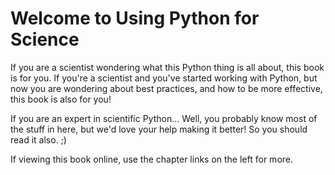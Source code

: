 Welcome to Using Python for Science
===================================

If you are a scientist wondering what this Python thing is all about, this book
is for you. If you're a scientist and you've started working with Python, but
now you are wondering about best practices, and how to be more effective, this
book is also for you!

If you are an expert in scientific Python... Well, you probably know most of
the stuff in here, but we'd love your help making it better! So you should read
it also. ;)

If viewing this book online, use the chapter links on the left for more.
